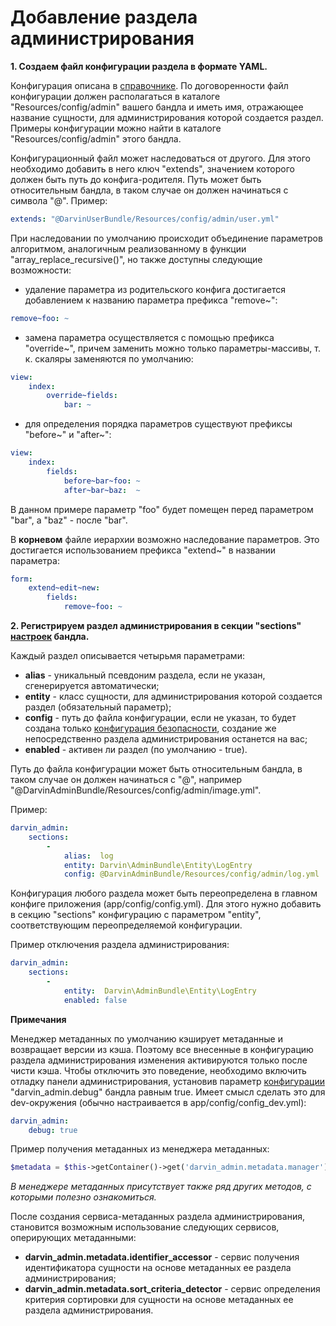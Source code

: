 Добавление раздела администрирования
====================================

**1. Создаем файл конфигурации раздела в формате YAML.**

Конфигурация описана в [справочнике](reference/admin_section_configuration.md). По договоренности файл конфигурации
 должен располагаться в каталоге "Resources/config/admin" вашего бандла и иметь имя, отражающее название сущности, для
 администрирования которой создается раздел. Примеры конфигурации можно найти в каталоге "Resources/config/admin" этого
 бандла.
  
Конфигурационный файл может наследоваться от другого. Для этого необходимо добавить в него ключ "extends", значением
 которого должен быть путь до конфига-родителя. Путь может быть относительным бандла, в таком случае он должен начинаться
 с символа "@". Пример:
 
```yaml
extends: "@DarvinUserBundle/Resources/config/admin/user.yml"
```

При наследовании по умолчанию происходит объединение параметров алгоритмом, аналогичным реализованному в функции
 "array_replace_recursive()", но также доступны следующие возможности:

- удаление параметра из родительского конфига достигается добавлением к названию параметра префикса "remove~":

```yaml
remove~foo: ~
```

- замена параметра осуществляется с помощью префикса "override~", причем заменить можно только параметры-массивы, т. к.
 скаляры заменяются по умолчанию:

```yaml
view:
    index:
        override~fields:
            bar: ~
```

- для определения порядка параметров существуют префиксы "before~" и "after~":

```yaml
view:
    index:
        fields:
            before~bar~foo: ~
            after~bar~baz:  ~
```

В данном примере параметр "foo" будет помещен перед параметром "bar", а "baz" - после "bar".

В **корневом** файле иерархии возможно наследование параметров. Это достигается использованием префикса "extend~" в названии параметра:

```yaml
form:
    extend~edit~new:
        fields:
            remove~foo: ~
```

**2. Регистрируем раздел администрирования в секции "sections" [настроек](reference/configuration.md) бандла.**

Каждый раздел описывается четырьмя параметрами:

- **alias** - уникальный псевдоним раздела, если не указан, сгенерируется автоматически;
- **entity** - класс сущности, для администрирования которой создается раздел (обязательный параметр);
- **config** - путь до файла конфигурации, если не указан, то будет создана только
 [конфигурация безопасности](security_configurations.md), создание же непосредственно раздела администрирования
 останется на вас;
- **enabled** - активен ли раздел (по умолчанию - true).

Путь до файла конфигурации может быть относительным бандла, в таком случае он должен начинаться с "@", например
 "@DarvinAdminBundle/Resources/config/admin/image.yml".

Пример:

```yaml
darvin_admin:
    sections:
        -
            alias:  log
            entity: Darvin\AdminBundle\Entity\LogEntry
            config: @DarvinAdminBundle/Resources/config/admin/log.yml
```

Конфигурация любого раздела может быть переопределена в главном конфиге приложения (app/config/config.yml). Для этого нужно
 добавить в секцию "sections" конфигурацию с параметром "entity", соответствующим переопределяемой конфигурации.

Пример отключения раздела администрирования:

```yaml
darvin_admin:
    sections:
        -
            entity:  Darvin\AdminBundle\Entity\LogEntry
            enabled: false
```

**Примечания**

Менеджер метаданных по умолчанию кэширует метаданные и возвращает версии из кэша. Поэтому все внесенные в конфигурацию
 раздела администрирования изменения активируются только после чисти кэша. Чтобы отключить это поведение, необходимо
  включить отладку панели администрирования, установив параметр [конфигурации](reference/configuration.md)
 "darvin_admin.debug" бандла равным true. Имеет смысл сделать это для dev-окружения (обычно настраивается в app/config/config_dev.yml):

```yaml
darvin_admin:
    debug: true
```

Пример получения метаданных из менеджера метаданных:

```php
$metadata = $this->getContainer()->get('darvin_admin.metadata.manager')->getMetadata('Darvin\\AdminBundle\\Entity\\Administrator');
```

*В менеджере метаданных присутствует также ряд других методов, с которыми полезно ознакомиться.*

После создания сервиса-метаданных раздела администрирования, становится возможным использование следующих сервисов,
 оперирующих метаданными:

- **darvin_admin.metadata.identifier_accessor** - сервис получения идентификатора сущности на основе метаданных ее
 раздела администрирования;
- **darvin_admin.metadata.sort_criteria_detector** - сервис определения критерия сортировки для сущности на основе
 метаданных ее раздела администрирования.
